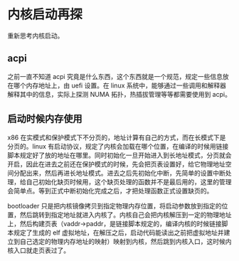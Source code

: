 # 内核启动再探

重新思考内核启动。

## acpi 

之前一直不知道 acpi 究竟是什么东西，这个东西就是一个规范，规定一些信息放在哪个内存地址上，由 uefi 设置。在 linux 系统中，能够通过一些调用和解释器解释其中的信息，实际上探测 NUMA 拓扑，热插拔管理等等都需要使用到 acpi。

## 启动时候内存使用

x86 在实模式和保护模式下不分页的，地址计算有自己的方式，而在长模式下是分页的。linux 有启动协议，规定了内核会加载在哪个位置，在编译的时候用链接脚本规定好了放的地址在哪里。同时初始化一旦开始进入到长地址模式，分页就会开启，因此在进去之前还在保护模式的时候，先会把页表设置好，给它物理地址空间分配出来，然后再进长地址模式。进去之后先初始化中断，先简单的设置中断处理，给自己初始化缺页时候用，这个缺页处理的函数并不是最后用的，这里的管理会简单点。等到正式中断初始化完成之后，才把处理函数正式设置缺页的。

bootloader 只是把内核镜像拷贝到指定物理内存位置，将启动参数放到指定的位置，然后跳转到指定地址就进入内核了。内核自己会把内核解压到一定的物理地址上，然后构建页表（vaddr->paddr，是链接脚本规定的，编译内核的时候链接脚本规定了生成的 elf 虚拟地址，在解压之后，启动代码能读出之前把虚拟地址并建立到自己选定的物理内存地址的映射）映射到内核，然后跳到内核入口，这时候内核入口就走页表过了。